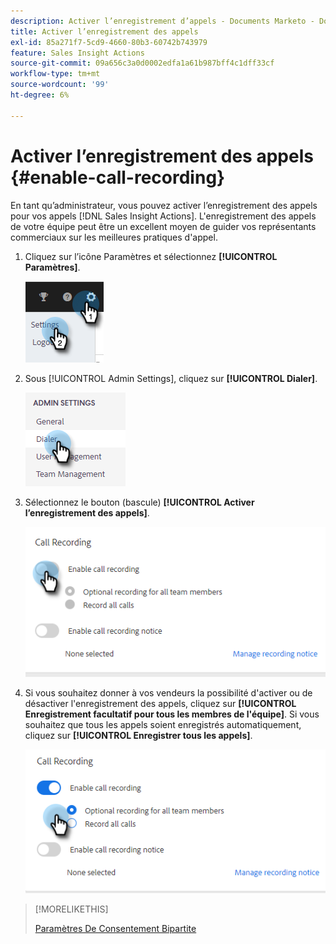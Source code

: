 ```yaml
---
description: Activer l’enregistrement d’appels - Documents Marketo - Documentation du produit
title: Activer l’enregistrement des appels
exl-id: 85a271f7-5cd9-4660-80b3-60742b743979
feature: Sales Insight Actions
source-git-commit: 09a656c3a0d0002edfa1a61b987bff4c1dff33cf
workflow-type: tm+mt
source-wordcount: '99'
ht-degree: 6%

---
```


# Activer l’enregistrement des appels {#enable-call-recording}

En tant qu’administrateur, vous pouvez activer l’enregistrement des appels pour vos appels [!DNL Sales Insight Actions]. L&#39;enregistrement des appels de votre équipe peut être un excellent moyen de guider vos représentants commerciaux sur les meilleures pratiques d&#39;appel.

1. Cliquez sur l’icône Paramètres et sélectionnez **[!UICONTROL Paramètres]**.

   ![](assets/enable-call-recording-1.png)

1. Sous [!UICONTROL Admin Settings], cliquez sur **[!UICONTROL Dialer]**.

   ![](assets/enable-call-recording-2.png)

1. Sélectionnez le bouton (bascule) **[!UICONTROL Activer l’enregistrement des appels]**.

   ![](assets/enable-call-recording-3.png)

1. Si vous souhaitez donner à vos vendeurs la possibilité d&#39;activer ou de désactiver l&#39;enregistrement des appels, cliquez sur **[!UICONTROL Enregistrement facultatif pour tous les membres de l&#39;équipe]**. Si vous souhaitez que tous les appels soient enregistrés automatiquement, cliquez sur **[!UICONTROL Enregistrer tous les appels]**.

   ![](assets/enable-call-recording-4.png)

>[!MORELIKETHIS]
>
>[Paramètres De Consentement Bipartite](/help/marketo/product-docs/marketo-sales-insight/actions/phone/two-party-consent-settings.md)

